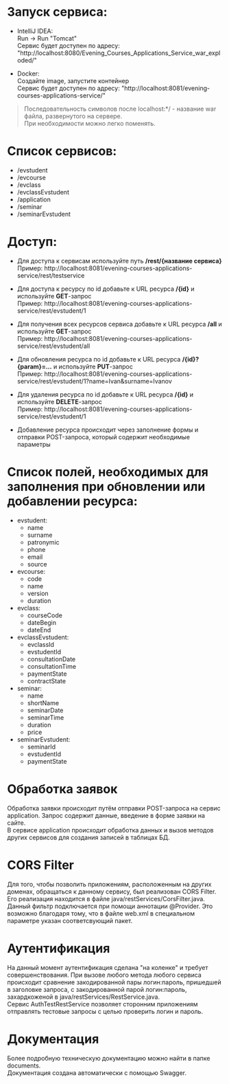 # Запуск сервиса:
* IntelliJ IDEA:  
Run -> Run "Tomcat"  
Сервис будет доступен по адресу: "http://localhost:8080/Evening_Courses_Applications_Service_war_exploded/"

* Docker:  
Создайте image, запустите контейнер  
Сервис будет доступен по адресу: "http://localhost:8081/evening-courses-applications-service/"  

> Последовательность символов после localhost:*/ - название war файла, развернутого на сервере.  
При необходимости можно легко поменять.

# Список сервисов:

* /evstudent
* /evcourse
* /evclass
* /evclassEvstudent
* /application
* /seminar
* /seminarEvstudent

# Доступ:

* Для доступа к сервисам используйте путь **/rest/{название сервиса}**  
Пример: http://localhost:8081/evening-courses-applications-service/rest/testservice  

* Для доступа к ресурсу по id добавьте к URL ресурса **/{id}** и используйте **GET**-запрос  
Пример: http://localhost:8081/evening-courses-applications-service/rest/evstudent/1  

* Для получения всех ресурсов сервиса добавьте к URL ресурса **/all** и используйте **GET**-запрос  
Пример: http://localhost:8081/evening-courses-applications-service/rest/evstudent/all  

* Для обновления ресурса по id добавьте к URL ресурса **/{id}?{param}=...** и используйте **PUT**-запрос  
Пример: http://localhost:8081/evening-courses-applications-service/rest/evstudent/1?name=Ivan&surname=Ivanov  

* Для удаления ресурса по id добавьте к URL ресурса **/{id}** и используйте **DELETE**-запрос  
Пример: http://localhost:8081/evening-courses-applications-service/rest/evstudent/1  

* Добавление ресурса происходит через заполнение формы и отправки POST-запроса, который содержит необходимые параметры  

# Список полей, необходимых для заполнения при обновлении или добавлении ресурса:

- evstudent:
    - name
    - surname
    - patronymic
    - phone
    - email
    - source  
- evcourse:
    - code
    - name
    - version
    - duration  
- evclass:
    - courseCode
    - dateBegin
    - dateEnd  
- evclassEvstudent:
    - evclassId
    - evstudentId
    - consultationDate
    - consultationTime
    - paymentState
    - contractState  
- seminar:
    - name
    - shortName
    - seminarDate
    - seminarTime
    - duration
    - price
- seminarEvstudent:
    - seminarId
    - evstudentId
    - paymentState

# Обработка заявок

Обработка заявки происходит путём отправки POST-запроса на сервис application. Запрос содержит данные, введение в форме заявки на сайте.  
В сервисе application происходит обработка данных и вызов методов других сервисов для создания записей в таблицах БД.

# CORS Filter

Для того, чтобы позволить приложениям, расположенным на других доменах, обращаться к данному сервису, был реализован CORS Filter.  
Его реализация находится в файле java/restServices/CorsFilter.java.  
Данный фильтр подключается при помощи аннотации @Provider. Это возможно благодаря тому, что в файле web.xml в специальном параметре указан соответсвующий пакет.  

# Аутентификация

На данный момент аутентификация сделана "на коленке" и требует совершенствования. 
При вызове любого метода любого сервиса происходит сравнение закодированной пары логин:пароль, пришедшей в заголовке запроса, с закодированной парой логин:пароль, захардкоженой в java/restServices/RestService.java.  
Сервис AuthTestRestService позволяет сторонним приложениям отправлять тестовые запросы с целью проверить логин и пароль.

# Документация

Более подробную техническую документацию можно найти в папке documents.  
Документация создана автоматически с помощью Swagger.